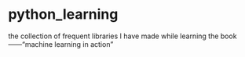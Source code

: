 # python_learning
the collection of frequent libraries I have made while learning the book——“machine learning in action”
